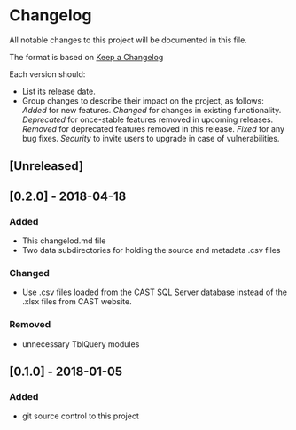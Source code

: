 # Changelog
All notable changes to this project will be documented in this file.

The format is based on [Keep a Changelog](http://keepachangelog.com/en/1.0.0/)

Each version should:
- List its release date.
- Group changes to describe their impact on the project, as follows:
*Added* for new features.
*Changed* for changes in existing functionality.
*Deprecated* for once-stable features removed in upcoming releases.
*Removed* for deprecated features removed in this release.
*Fixed* for any bug fixes.
*Security* to invite users to upgrade in case of vulnerabilities.

## [Unreleased]

## [0.2.0] - 2018-04-18
### Added
- This changelod.md file
- Two data subdirectories for holding the source and metadata .csv files

### Changed
- Use .csv files loaded from the CAST SQL Server database instead
of the .xlsx files from CAST website.

### Removed
- unnecessary TblQuery modules

## [0.1.0] - 2018-01-05
### Added
- git source control to this project